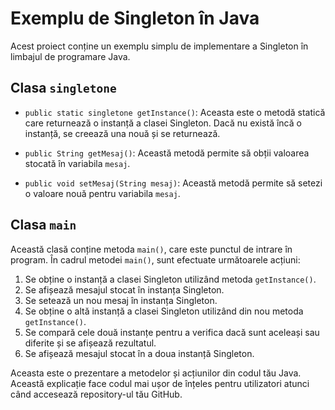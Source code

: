 # Exemplu de Singleton în Java

Acest proiect conține un exemplu simplu de implementare a Singleton în limbajul de programare Java.

## Clasa `singletone`

- `public static singletone getInstance()`: Aceasta este o metodă statică care returnează o instanță a clasei Singleton. Dacă nu există încă o instanță, se creează una nouă și se returnează.

- `public String getMesaj()`: Această metodă permite să obții valoarea stocată în variabila `mesaj`.

- `public void setMesaj(String mesaj)`: Această metodă permite să setezi o valoare nouă pentru variabila `mesaj`.

## Clasa `main`

Această clasă conține metoda `main()`, care este punctul de intrare în program. În cadrul metodei `main()`, sunt efectuate următoarele acțiuni:

1. Se obține o instanță a clasei Singleton utilizând metoda `getInstance()`.
2. Se afișează mesajul stocat în instanța Singleton.
3. Se setează un nou mesaj în instanța Singleton.
4. Se obține o altă instanță a clasei Singleton utilizând din nou metoda `getInstance()`.
5. Se compară cele două instanțe pentru a verifica dacă sunt aceleași sau diferite și se afișează rezultatul.
6. Se afișează mesajul stocat în a doua instanță Singleton.

Aceasta este o prezentare a metodelor și acțiunilor din codul tău Java. Această explicație face codul mai ușor de înțeles pentru utilizatori atunci când accesează repository-ul tău GitHub.
